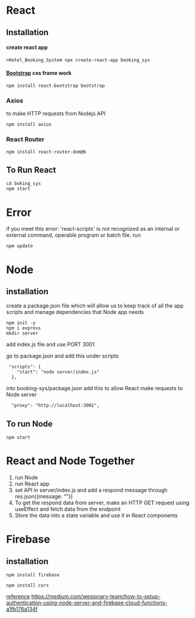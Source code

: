 # React

## Installation

#### create react app

```
>Hotel_Booking_System npx create-react-app booking_sys
```

#### [Bootstrap](https://react-bootstrap.github.io/getting-started/introduction/) css frame work

```
npm install react-bootstrap bootstrap
```

### Axios

to make HTTP requests from Nodejs API

```
npm install axios
```

### React Router

```
npm install react-router-dom@6
```

## To Run React

```
cd boking_sys
npm start
```

# Error

if you meet this error: 'react-scripts' is not recognized as an internal or external command, operable program or batch file.
run

```
npm update
```

# Node

## installation

create a package.json file which will allow us to keep track of all the app scripts and manage dependencies that Node app needs

```
npm init -y
npm i express
mkdir server
```

add index.js file and use PORT 3001

go to package.json and add this under scripts

```
 "scripts": {
    "start": "node server/index.js"
  },
```

into booking-sys/package.json add this to allow React make requests to Node server

```
  "proxy": "http://localhost:3001",
```

## To run Node

```
npm start
```

# React and Node Together

1. run Node
2. run React app
3. set API in server/index.js and add a respond message through res.json({message: ""})
4. To get the respond data from server, make an HTTP GET request using useEffect and fetch data from the endpoint
5. Store the data into a state variable and use it in React components

# Firebase

## installation

```
npm install firebase
```

```
npm install cors
```

[reference](https://blog.logrocket.com/user-authentication-firebase-react-apps/)
https://medium.com/wesionary-team/how-to-setup-authentication-using-node-server-and-firebase-cloud-functions-a1fb176a134f
